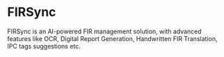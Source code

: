 # FIRSync

FIRSync is an AI-powered FIR management solution, with advanced features like OCR, Digital Report Generation, Handwritten FIR Translation, IPC tags suggestions etc.
